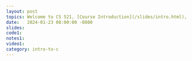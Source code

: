 ```yaml
---
layout: post
topics: Welcome to CS 521, [Course Introduction](/slides/intro.html),  [C for Python and Java Programmers](/slides/python.html)
date:   2024-01-23 08:00:00 -0800
slides: 
code1: 
notes1: 
video1: 
category: intro-to-c
---
```

